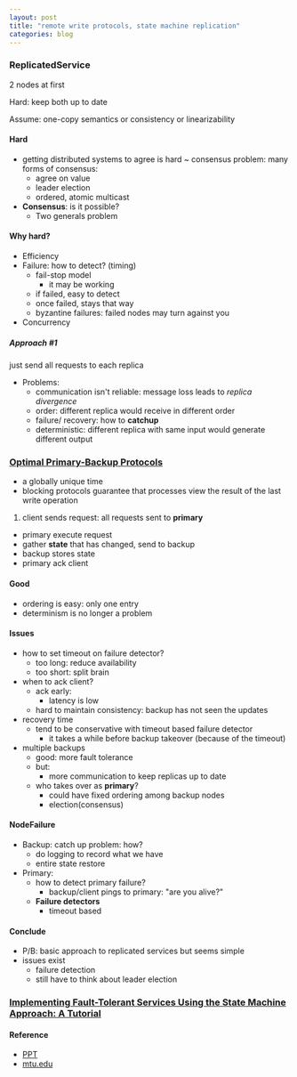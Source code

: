 ```yaml
---
layout: post
title: "remote write protocols, state machine replication"
categories: blog
---
```

### ReplicatedService
2 nodes at first

Hard: keep both up to date

Assume: one-copy semantics or consistency or linearizability

#### Hard
* getting distributed systems to agree is hard ~ consensus problem: many forms of consensus:
    * agree on value
    * leader election
    * ordered, atomic multicast
* **Consensus**: is it possible?
    * Two generals problem

#### Why hard?
* Efficiency
* Failure: how to detect? (timing)
    * fail-stop model
        * it may be working
	* if failed, easy to detect
	* once failed, stays that way
    * byzantine failures: failed nodes may turn against you
* Concurrency

##### Approach #1
just send all requests to each replica

* Problems:
    * communication isn't reliable: message loss leads to *replica divergence*
    * order: different replica would receive in different order
    * failure/ recovery: how to **catchup**
    * deterministic: different replica with same input would generate different output

### [Optimal Primary-Backup Protocols](https://en.wikipedia.org/wiki/Consistency_model#Consistency_and_Replication)
* a globally unique time
* blocking protocols guarantee that processes view the result of the last write operation

1. client sends request: all requests sent to **primary**
- primary execute request
- gather **state** that has changed, send to backup
- backup stores state
- primary ack client

#### Good
* ordering is easy: only one entry
* determinism is no longer a problem

#### Issues
* how to set timeout on failure detector?
    * too long: reduce availability
    * too short: split brain
* when to ack client?
    * ack early:
        * latency is low
	* hard to maintain consistency: backup has not seen the updates
* recovery time
    * tend to be conservative with timeout based failure detector
        * it takes a while before backup takeover (because of the timeout)
* multiple backups
    * good: more fault tolerance
    * but:
        * more communication to keep replicas up to date
	* who takes over as **primary**?
	    * could have fixed ordering among backup nodes
	    * election(consensus)

#### NodeFailure
* Backup: catch up problem: how?
    * do logging to record what we have
    * entire state restore
* Primary:
    * how to detect primary failure?
        * backup/client pings to primary: "are you alive?"
    * **Failure detectors**
        * timeout based

#### Conclude
* P/B: basic approach to replicated services but seems simple
* issues exist
    * failure detection
    * still have to think about leader election


### [Implementing Fault-Tolerant Services Using the State Machine Approach: A Tutorial](https://en.wikipedia.org/wiki/State_machine_replication)

#### Reference
* [PPT](http://www.powershow.com/view1/160934-ZDc1Z/Implementing_FaultTolerant_Services_Using_the_State_Machine_Approach_A_Tutorial_powerpoint_ppt_presentation)
* [mtu.edu](http://www.cs.mtu.edu/~aebnenas/teaching/fall2010/cs5090/present/Steve/Steve-SMSurvey-presentation.pdf)
